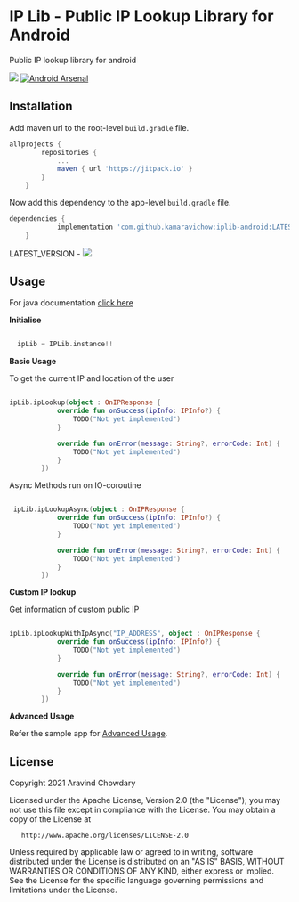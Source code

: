 # IP Lib - Public IP Lookup Library for Android

Public IP lookup library for android

[![](https://jitpack.io/v/kamaravichow/iplib-android.svg)](https://jitpack.io/#kamaravichow/iplib-android)
[![Android Arsenal](https://img.shields.io/badge/Android%20Arsenal-IP%20Lib%20Android-brightgreen.svg?style=flat)](https://android-arsenal.com/details/1/8332)


## Installation

Add maven url to the root-level `build.gradle` file.

```groovy
allprojects {
		repositories {
			...
			maven { url 'https://jitpack.io' }
		}
	}
```

Now add this dependency to the app-level `build.gradle` file.

```groovy
dependencies {
	        implementation 'com.github.kamaravichow:iplib-android:LATEST_VERSION'
	}
```

LATEST_VERSION - [![](https://jitpack.io/v/kamaravichow/iplib-android.svg)](https://jitpack.io/#kamaravichow/iplib-android)


## Usage

For java documentation [click here](https://github.com/kamaravichow/iplib-android/blob/main/README-java.md)

**Initialise**

```kotlin

  ipLib = IPLib.instance!!

```

**Basic Usage**

To get the current IP and location of the user 

```kotlin

ipLib.ipLookup(object : OnIPResponse {
            override fun onSuccess(ipInfo: IPInfo?) {
                TODO("Not yet implemented")
            }

            override fun onError(message: String?, errorCode: Int) {
                TODO("Not yet implemented")
            }
        })

```

Async Methods run on IO-coroutine

```kotlin

 ipLib.ipLookupAsync(object : OnIPResponse {
            override fun onSuccess(ipInfo: IPInfo?) {
                TODO("Not yet implemented")
            }

            override fun onError(message: String?, errorCode: Int) {
                TODO("Not yet implemented")
            }
        })

```

**Custom IP lookup**

Get information of custom public IP

```kotlin

ipLib.ipLookupWithIpAsync("IP_ADDRESS", object : OnIPResponse {
            override fun onSuccess(ipInfo: IPInfo?) {
                TODO("Not yet implemented")
            }

            override fun onError(message: String?, errorCode: Int) {
                TODO("Not yet implemented")
            }
        })

```

**Advanced Usage**

Refer the sample app for [Advanced Usage](https://github.com/kamaravichow/iplib-android/blob/main/app).


## License

Copyright 2021 Aravind Chowdary

   Licensed under the Apache License, Version 2.0 (the "License");
   you may not use this file except in compliance with the License.
   You may obtain a copy of the License at

       http://www.apache.org/licenses/LICENSE-2.0

   Unless required by applicable law or agreed to in writing, software
   distributed under the License is distributed on an "AS IS" BASIS,
   WITHOUT WARRANTIES OR CONDITIONS OF ANY KIND, either express or implied.
   See the License for the specific language governing permissions and
   limitations under the License.
